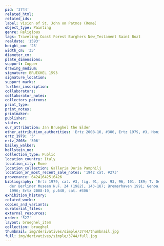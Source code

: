 ```yaml
---
pid: '3744'
related_html: 
related_ids: 
label: Vision of St. John on Patmos (Rome)
object_type: Painting
genre: Religious
tags: Traveling Coast Forest Burghers New_Testament Saint Boat
realdate: '1593'
height_cm: '25'
width_cm: '35'
diameter_cm: 
plate_dimensions: 
support: Copper
drawing_medium: 
signature: BRUEGHEL 1593
signature_location: 
support_marks: 
further_inscription: 
collaborators: 
collaborator_notes: 
collectors_patrons: 
print_type: 
print_notes: 
printmaker: 
publisher: 
states: 
our_attribution: Jan Brueghel the Elder
other_attribution_authorities: 'Ertz 2008-10, #306, Ertz 1979, #3, Honig database'
ertz_1979: '3'
ertz_2008: '306'
bailey_walker: 
hollstein_no: 
collection_type: Public
location_country: Italy
location_city: Rome
location_collection: Galleria Doria Pamphilj
location_or_most_recent_sale_notes: '1942 cat. #273'
provenance: 6424|6425|6426
bibliography: 'Ertz 1979, cat. #3, fig. 91, pp. 93, 96, 101, 189; T. Gerszi in Jahrbuch
  der Berliner Museen N.F. 24 (1982), 143-187; Bremerhaven 1991; Genoa, Palazzo Ducale,
  1996; Ertz 2008-10, p.640, cat. #306'
exhibition_history: 
related_works: 
copies_and_variants: 
curatorial_files: 
external_resources: 
order: '527'
layout: brueghel_item
collection: brueghel
thumbnail: img/derivatives/simple/3744/thumbnail.jpg
full: img/derivatives/simple/3744/full.jpg
---
```

